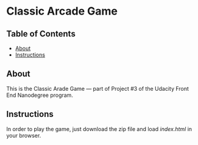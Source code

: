 # Classic Arcade Game

## Table of Contents

- [About](#About)
- [Instructions](#Instructions)

## About

This is the Classic Arade Game — part of Project #3 of the Udacity Front End Nanodegree program.

## Instructions

In order to play the game, just download the zip file and load _index.html_ in your browser.

